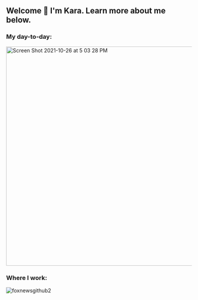 ## Welcome 👋 I'm Kara. Learn more about me below.

### **My day-to-day:**

<img width="596" alt="Screen Shot 2021-10-26 at 5 03 28 PM" src="https://user-images.githubusercontent.com/66702800/138978067-82ba5571-89f7-46b9-a928-2abcbd0c23d3.png">

### **Where I work:**

![foxnewsgithub2](https://user-images.githubusercontent.com/66702800/138978004-8e53f492-5b1b-49a3-85e1-231c256bcfcd.jpeg)
